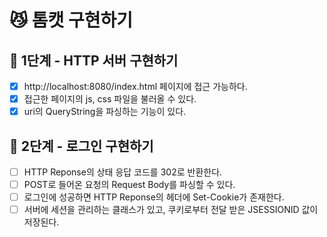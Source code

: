 # 😼 톰캣 구현하기

## 🚀 1단계 - HTTP 서버 구현하기
- [x] http://localhost:8080/index.html 페이지에 접근 가능하다.
- [x] 접근한 페이지의 js, css 파일을 불러올 수 있다.
- [x] uri의 QueryString을 파싱하는 기능이 있다.

## 🚀 2단계 - 로그인 구현하기
- [ ] HTTP Reponse의 상태 응답 코드를 302로 반환한다.
- [ ] POST로 들어온 요청의 Request Body를 파싱할 수 있다.
- [ ] 로그인에 성공하면 HTTP Reponse의 헤더에 Set-Cookie가 존재한다.
- [ ] 서버에 세션을 관리하는 클래스가 있고, 쿠키로부터 전달 받은 JSESSIONID 값이 저장된다.
